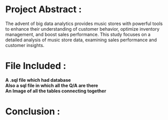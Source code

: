 # Project Abstract :

The advent of big data analytics provides music stores with powerful tools to enhance their understanding of customer behavior, optimize inventory management, and boost sales performance. This study focuses on a detailed analysis of music store data, examining sales performance and customer insights.

# File Included :

**A .sql file which had database**
<br>
**Also a sql file in which all the Q/A are there**
<br>
**An Image of all the tables connecting together**

# Conclusion :

